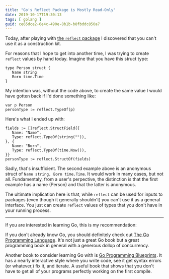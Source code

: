 ```yaml
---
title: "Go's Reflect Package is Mostly Read-Only"
date: 2019-10-17T19:30:13
tags: [ golang ]
guid: ce65dce2-6e4c-490e-8b1b-b8fbddc850a7
---
```


Today, after playing with [the `reflect`
package](https://golang.org/pkg/reflect/) I discovered that you can't use it as
a construction kit.

<!--more-->

For reasons that I hope to get into another time, I was trying to create
`reflect` values by hand today.  Imagine that you have this struct type:

```golang
type Person struct {
   Name string
   Born time.Time
}
```

My intention was, without the code above, to create the same value I would have
gotten back if I'd done something like:

```golang
var p Person
personType := reflect.TypeOf(p)
```

Here's what I ended up with:

```golang
fields := []reflect.StructField{{
   Name: "Name",
   Type: reflect.TypeOf(string("")),
}, {
   Name: "Born",
   Type: reflect.TypeOf(time.Now()),
}}
personType := reflect.StructOf(fields)
```

Sadly, that's insufficient.  The second example above is an anonymous struct
of `Name string, Born time.Time`.  It would work in many cases, but not all.
Fundamentaly, from a user's perpective, the distinction is that the first
example has a name (Person) and that the latter is anonymous.

The ultimate implication here is that, while `reflect` can be used for inputs to
packages (even though it generally shouldn't) you can't use it as a general
interface.  You just can create `reflect` values of types that you don't have in
your running process.

---

If you are interested in learning Go, this is my recommendation:

If you don't already know Go, you should definitely check out
<a target="_blank" href="https://www.amazon.com/gp/product/0134190440/ref=as_li_tl?ie=UTF8&camp=1789&creative=9325&creativeASIN=0134190440&linkCode=as2&tag=afoolishmanif-20&linkId=44bc682044ff1b8a290c3c35c788e3e5">The Go Programming Language</a><img src="//ir-na.amazon-adsystem.com/e/ir?t=afoolishmanif-20&l=am2&o=1&a=0134190440" width="1" height="1" border="0" alt="" style="border:none !important; margin:0px !important;" />.
It's not just a great Go book but a great programming book in general with a
generous dollop of concurrency.

Another book to consider learning Go with is
<a target="_blank" href="https://www.amazon.com/gp/product/1786468948/ref=as_li_tl?ie=UTF8&camp=1789&creative=9325&creativeASIN=1786468948&linkCode=as2&tag=afoolishmanif-20&linkId=803e58234c448a8d1f4cc2693f2149b8">Go Programming Blueprints</a><img src="//ir-na.amazon-adsystem.com/e/ir?t=afoolishmanif-20&l=am2&o=1&a=1786468948" width="1" height="1" border="0" alt="" style="border:none !important; margin:0px !important;" />.
It has a nearly interactive style where you write code, see it get syntax errors
(or whatever,) fix it, and iterate.  A useful book that shows that you don't
have to get all of your programs perfectly working on the first compile.
